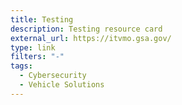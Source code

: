 ```yaml
---
title: Testing
description: Testing resource card
external_url: https://itvmo.gsa.gov/
type: link
filters: "-"
tags:
  - Cybersecurity
  - Vehicle Solutions
---
```


